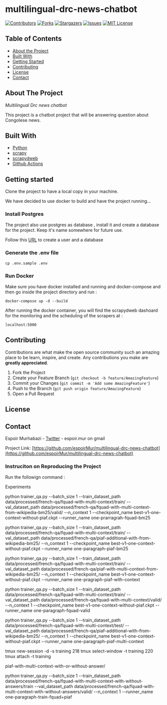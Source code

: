 # multilingual-drc-news-chatbot


[![Contributors][contributors-shield]][contributors-url]
[![Forks][forks-shield]][forks-url]
[![Stargazers][stars-shield]][stars-url]
[![Issues][issues-shield]][issues-url]
[![MIT License][license-shield]][license-url]

## Table of Contents

- [About the Project](#about-the-project)
- [Built With](#built-with)
- [Getting Started](#getting-started)
- [Contributing](#contributing)
- [License](#license)
- [Contact](#contact)

<!-- ABOUT THE PROJECT -->

## About The Project

_Multilingual Drc news chatbot_

This project is a chatbot project that will be answering question about Congolese news.

<!-- Build with -->

## Built With

- [Python](https://www.python.org/)
- [scrapy](https://scrapy.org)
- [scrapydweb](https://github.com/my8100/scrapydweb)
- [Github Actions](https://github.com/features/actions)

<!-- GETTING STARTED -->

## Getting started

Clone the project to have a local copy in your machine.

We have decided to use docker to build and have the project running...

### Install Postgres

The project also use postgres as database , install it and create a database for the project. Keep it's name somewhere for future use.

Follow this [URL](https://medium.com/coding-blocks/creating-user-database-and-adding-access-on-postgresql-8bfcd2f4a91e) to create a user and a database

### Generate the .env file

`cp .env.sample .env`

### Run Docker

Make sure you have docker installed and running and docker-compose and then go inside the project directory and run :

`docker-compose up -d --build`

After running the docker container, you will find the scrapydweb dashoard for the monitoring and the scheduling of the scrapers at :

`localhost:5000`


<!-- CONTRIBUTING -->

## Contributing

Contributions are what make the open source community such an amazing place to be learn, inspire, and create. Any contributions you make are **greatly appreciated**.

1. Fork the Project
2. Create your Feature Branch (`git checkout -b feature/AmazingFeature`)
3. Commit your Changes (`git commit -m 'Add some AmazingFeature'`)
4. Push to the Branch (`git push origin feature/AmazingFeature`)
5. Open a Pull Request

<!-- LICENSE -->

## License

<!-- CONTACT -->

## Contact

Espoir Murhabazi - [Twitter](https://twitter.com/esp_py) - espoir.mur on gmail

Project Link: [https://github.com/espoirMur/multilingual-drc-news-chatbot](https://github.com/espoirMur/multilingual-drc-news-chatbot)

<!-- MARKDOWN LINKS & IMAGES -->
<!-- https://www.markdownguide.org/basic-syntax/#reference-style-links -->

[contributors-shield]: https://img.shields.io/github/contributors/othneildrew/Best-README-Template.svg?style=flat-square
[contributors-url]: https://github.com/espoirMur/multilingual-drc-news-chatbot/graphs/contributors
[forks-shield]: https://img.shields.io/github/forks/othneildrew/Best-README-Template.svg?style=flat-square
[forks-url]: https://github.com/espoirMur/multilingual-drc-news-chatbot/network/members
[stars-shield]: https://img.shields.io/github/stars/othneildrew/Best-README-Template.svg?style=flat-square
[stars-url]: https://github.com/espoirMur/balobi_nini/stargazers
[issues-shield]: https://img.shields.io/github/issues/othneildrew/Best-README-Template.svg?style=flat-square
[issues-url]: https://github.com/espoirMur/multilingual-drc-news-chatbot/issues
[license-shield]: https://img.shields.io/github/license/othneildrew/Best-README-Template.svg?style=flat-square
[license-url]: https://github.com/espoirMur/multilingual-drc-news-chatbot/blob/master/LICENSE.md
[linkedin-shield]: https://img.shields.io/badge/-LinkedIn-black.svg?style=flat-square&logo=linkedin&colorB=555


### Instruciton on Reproducing the Project

Run the followign command : 

Experiments


python trainer_qa.py --batch_size 1 --train_dataset_path  data/processed/french-qa/fquad-with-multi-context/train/ --val_dataset_path data/processed/french-qa/fquad-with-multi-context-from-wikipedia-bm25/valid/ --n_context 1 --checkpoint_name best-v1-one-context-without-piaf.ckpt --runner_name one-prarragrah-fquad-bm25


python trainer_qa.py --batch_size 1 --train_dataset_path  data/processed/french-qa/fquad-with-multi-context/train/ --val_dataset_path data/processed/french-qa/piaf-additional-with-from-wikipedia-bm25/ --n_context 1 --checkpoint_name best-v1-one-context-without-piaf.ckpt --runner_name one-paragraph-piaf-bm25

python trainer_qa.py --batch_size 1 --train_dataset_path  data/processed/french-qa/fquad-with-multi-context/train/ --val_dataset_path data/processed/french-qa/piaf-with-multi-context-from-wikipedia-bm25/ --n_context 1 --checkpoint_name best-v1-one-context-without-piaf.ckpt --runner_name one-pragraph-piaf-with-context


python trainer_qa.py --batch_size 1 --train_dataset_path  data/processed/french-qa/fquad-with-multi-context/train/ --val_dataset_path data/processed/french-qa/fquad-with-multi-context/valid/ --n_context 1 --checkpoint_name best-v1-one-context-without-piaf.ckpt --runner_name one-paragraph-fquad-valid

python trainer_qa.py --batch_size 1 --train_dataset_path  data/processed/french-qa/fquad-with-multi-context/test/ --val_dataset_path data/processed/french-qa/piaf-additional-with-from-wikipedia-bm25/ --n_context 1 --checkpoint_name best-v1-one-context-without-piaf.ckpt --runner_name one-paragraph-piaf-multi-context


tmux new-session -d -s training
  218  tmux select-window -t training
  220  tmux attach -t training


piaf-with-multi-context-with-or-without-answer/


python trainer_qa.py --batch_size 1 --train_dataset_path  data/processed/french-qa/fquad-with-multi-context-with-without-answers/train --val_dataset_path  data/processed/french-qa/fquad-with-multi-context-with-without-answers/valid/ --n_context 1 --runner_name one-paragraph-train-fquad+piaf